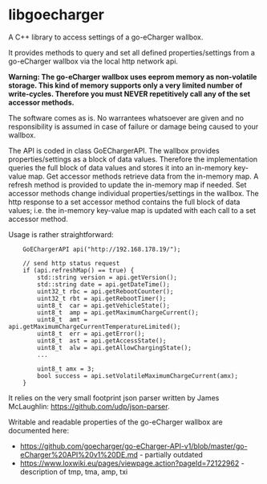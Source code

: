 # libgoecharger
A C++ library to access settings of a go-eCharger wallbox.

It provides methods to query and set all defined properties/settings from a go-eCharger wallbox via the local http network api.

**Warning: The go-eCharger wallbox uses eeprom memory as non-volatile storage. This kind of memory supports only a very limited number of write-cycles. Therefore you must NEVER repetitively call any of the set accessor methods.**

The software comes as is. No warrantees whatsoever are given and no responsibility is assumed in case of failure or damage being caused to your wallbox.

The API is coded in class GoEChargerAPI. The wallbox provides properties/settings as a block of data values. Therefore the implementation queries the full block of data values and stores it into an in-memory key-value map. Get accessor methods retrieve data from the in-memory map. A refresh method is provided to update the in-memory map if needed. Set accessor methods change individual properties/settings in the wallbox. The http response to a set accessor method contains the full block of data values; i.e. the in-memory key-value map is updated with each call to a set accessor method.

Usage is rather straightforward:

        GoEChargerAPI api("http://192.168.178.19/");

        // send http status request
        if (api.refreshMap() == true) {
            std::string version = api.getVersion();
            std::string date = api.getDateTime();
            uint32_t rbc = api.getRebootCounter();
            uint32_t rbt = api.getRebootTimer();
            uint8_t  car = api.getVehicleState();
            uint8_t  amp = api.getMaximumChargeCurrent();
            uint8_t  amt = api.getMaximumChargeCurrentTemperatureLimited();
            uint8_t  err = api.getError();
            uint8_t  ast = api.getAccessState();
            uint8_t  alw = api.getAllowChargingState();
            ...
            
            uint8_t amx = 3;
            bool success = api.setVolatileMaximumChargeCurrent(amx);
        }
    
It relies on the very small footprint json parser written by James McLaughlin: https://github.com/udp/json-parser.

Writable and readable properties of the go-eCharger wallbox are documented here:
- https://github.com/goecharger/go-eCharger-API-v1/blob/master/go-eCharger%20API%20v1%20DE.md - partially outdated
- https://www.loxwiki.eu/pages/viewpage.action?pageId=72122962 - description of tmp, tma, amp, txi
